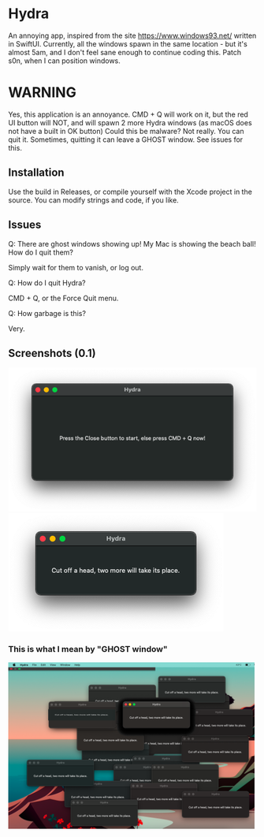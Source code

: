 # Hydra 
An annoying app, inspired from the site https://www.windows93.net/ written in SwiftUI.
Currently, all the windows spawn in the same location - but it's almost 5am, and I don't feel sane enough to continue coding this. Patch s0n, when I can position windows.

# WARNING
Yes, this application is an annoyance.
CMD + Q will work on it, but the red UI button will NOT, and will spawn 2 more Hydra windows (as macOS does not have a built in OK button)
Could this be malware? Not really. You can quit it.
Sometimes, quitting it can leave a GHOST window. See issues for this.

## Installation
Use the build in Releases, or compile yourself with the Xcode project in the source. You can modify strings and code, if you like.

## Issues
Q: There are ghost windows showing up! My Mac is showing the beach ball! How do I quit them?

Simply wait for them to vanish, or log out.


Q: How do I quit Hydra?

CMD + Q, or the Force Quit menu. 


Q: How garbage is this?

Very.

## Screenshots (0.1)
<img src=/screenshots/launch.png>
<img src=/screenshots/hydra.png>

### This is what I mean by "GHOST window" 
<img style="width: 500px; align: left" src=/screenshots/stroke.png>
